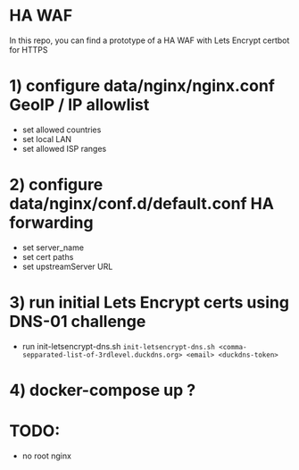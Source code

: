 # HA WAF
In this repo, you can find a prototype of a HA WAF with Lets Encrypt certbot for HTTPS
# 1) configure data/nginx/nginx.conf GeoIP / IP allowlist
- set allowed countries
- set local LAN
- set allowed ISP ranges
# 2) configure data/nginx/conf.d/default.conf HA forwarding
- set server_name
- set cert paths
- set upstreamServer URL
# 3) run initial Lets Encrypt certs using DNS-01 challenge
- run init-letsencrypt-dns.sh
`init-letsencrypt-dns.sh <comma-sepparated-list-of-3rdlevel.duckdns.org> <email> <duckdns-token>`
# 4) docker-compose up ?
# TODO:
- no root nginx 
